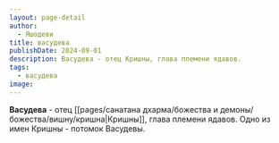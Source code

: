 ```yaml
---
layout: page-detail
author:
  - Яшодеви
title: васудева
publishDate: 2024-09-01
description: Васудева - отец Кришны, глава племени ядавов.
tags:
  - васудева
image:
---
```

**Васудева** - отец [[pages/санатана дхарма/божества и демоны/божества/вишну/кришна|Кришны]], глава племени ядавов.  Одно из имен Кришны - потомок Васудевы.

